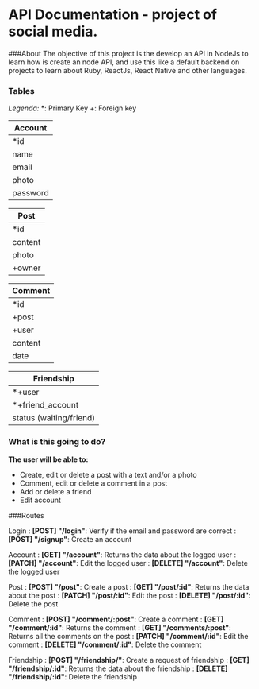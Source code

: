 
**API Documentation** -  project of social media.
===================

###About
The objective of this project is the develop an API in NodeJs to learn how is create an node API, and use this like a default backend on projects to learn about Ruby, ReactJs, React Native and other languages.

### Tables

_Legenda:_
*: Primary Key
+: Foreign key

| Account  |
| -------- |
| *id      |
| name     |
| email    |
| photo    |
| password |


| Post     |
| -------- |
| *id      |
| content  |
| photo    |
| +owner   |

| Comment   |
| --------  |
| *id       |
| +post     |
| +user     |
| content   |
| date      |

| Friendship              |
| ----------------------- |
| *+user                  |
| *+friend_account        |
| status (waiting/friend) |


### What is this going to do?

**The user will be able to:**

* Create, edit or delete a post with a text and/or a photo
* Comment, edit or delete a comment in a post
* Add or delete a friend
* Edit account

###Routes

Login
: **[POST] "/login"**: Verify if the email and password are correct
: **[POST] "/signup"**: Create an account

Account
: **[GET] "/account"**: Returns the data about the logged user
: **[PATCH] "/account"**: Edit the logged user
: **[DELETE] "/account"**: Delete the logged user

Post
: **[POST] "/post"**: Create a post
: **[GET] "/post/:id"**: Returns the data about the post
: **[PATCH] "/post/:id"**: Edit the post
: **[DELETE] "/post/:id"**: Delete the post

Comment
: **[POST] "/comment/:post"**: Create a comment
: **[GET] "/comment/:id"**: Returns the comment
: **[GET] "/comments/:post"**: Returns all the comments on the post
: **[PATCH] "/comment/:id"**: Edit the comment
: **[DELETE] "/comment/:id"**: Delete the comment

Friendship
: **[POST] "/friendship/"**: Create a request of friendship
: **[GET] "/friendship/:id"**: Returns the data about the friendship
: **[DELETE] "/friendship/:id"**: Delete the friendship